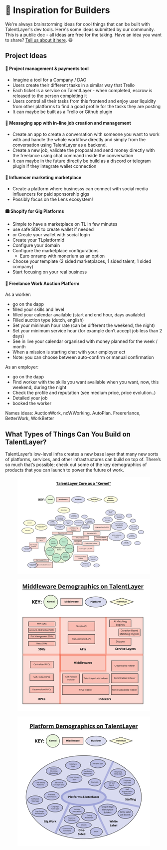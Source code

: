 # 🧠 Inspiration for Builders

We're always brainstorming ideas for cool things that can be built with TalentLayer's dev tools. Here's some ideas submitted by our community. This is a public doc - all ideas are free for the taking. Have an idea you want to share? [Tell us about it here](https://docs.talentlayer.org/quick-start-integration-guide). 😄

## Project Ideas

#### 📝 Project management & payments tool

* Imagine a tool for a Company / DAO
* Users create their different tasks in a similar way that Trello
* Each ticket is a service on TalentLayer - when completed, escrow is released to the person completing it
* Users control all their tasks from this frontend and enjoy user liquidity from other platforms to find a good profile for the tasks they are posting
* It can maybe be built as a Trello or Github plugin

#### 💬 Messaging app with in-line job creation and management

* Create an app to create a conversation with someone you want to work with and handle the whole workflow directly and simply from the conversation using TalentLayer as a backend.
* Create a new job, validate the proposal and send money directly with the freelance using chat command inside the conversation
* It can maybe in the future directly be build as a discord or telegram plugin if they integrate wallet connection

#### 🤝 Influencer marketing marketplace

* Create a platform where businesss can connect with social media influencers for paid sponsorship gigs
* Possibly focus on the Lens ecosystem!

#### 🛍️ Shopify for Gig Platforms

* Simple to have a marketplace on TL in few minutes
* use safe SDK to create wallet if needed
* or Create your wallet with social login
* Create your TLplatformId
* Configure your domain
* Configure the marketplace configurations
  * Euro onramp with monerium as an option
* Choose your template (2 sided marketplaces, 1 sided talent, 1 sided company)
* Start focusing on your real business

#### 👋 Freelance Work Auction Platform

As a worker:

* go on the dapp
* filled your skills and level
* filled your calendar available (start and end hour, days available)
* Filled auction type (dutch, english)
* Set your minimum hour rate (can be different the weekend, the night)
* Set your minimum service hour (for example don’t accept job less than 2 days)
* See in live your calendar organised with money planned for the week / month
* When a mission is starting chat with your employer ect
* Note: you can choose between auto-confirm or manual confirmation

As an employer:

* go on the dapp
* Find worker with the skills you want available when you want, now, this weekend, during the night
* Check the profile and reputation (see medium price, price evolution..)
* Detailed your job
* booked the worker

Names ideas: AuctionWork, noWWorking. AutoPlan. Freererlance, BetterWork, WorkBetter

## What Types of Things Can You Build on TalentLayer?

TalentLayer’s low-level infra creates a new base layer that many new sorts of platforms, services, and other infrastructures can build on top of. There’s so much that’s possible; check out some of the key demographics of products that you can launch to power the future of work.

<figure><img src=".gitbook/assets/image (6) (1).png" alt=""><figcaption></figcaption></figure>

<figure><img src=".gitbook/assets/image (2).png" alt=""><figcaption></figcaption></figure>

<figure><img src=".gitbook/assets/image (3) (1).png" alt=""><figcaption></figcaption></figure>
